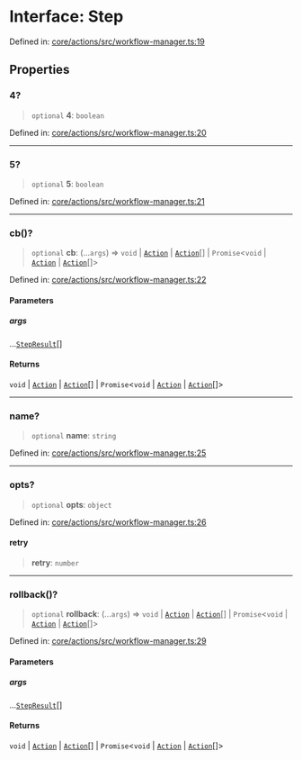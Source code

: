 # Interface: Step

Defined in: [core/actions/src/workflow-manager.ts:19](https://github.com/LaWebcapsule/orbits/blob/50bf2b88b7c0688cf2b33b38c49d03ffb4bc802b/core/actions/src/workflow-manager.ts#L19)

## Properties

### 4?

> `optional` **4**: `boolean`

Defined in: [core/actions/src/workflow-manager.ts:20](https://github.com/LaWebcapsule/orbits/blob/50bf2b88b7c0688cf2b33b38c49d03ffb4bc802b/core/actions/src/workflow-manager.ts#L20)

***

### 5?

> `optional` **5**: `boolean`

Defined in: [core/actions/src/workflow-manager.ts:21](https://github.com/LaWebcapsule/orbits/blob/50bf2b88b7c0688cf2b33b38c49d03ffb4bc802b/core/actions/src/workflow-manager.ts#L21)

***

### cb()?

> `optional` **cb**: (...`args`) => `void` \| [`Action`](../classes/Action.md) \| [`Action`](../classes/Action.md)[] \| `Promise`\<`void` \| [`Action`](../classes/Action.md) \| [`Action`](../classes/Action.md)[]\>

Defined in: [core/actions/src/workflow-manager.ts:22](https://github.com/LaWebcapsule/orbits/blob/50bf2b88b7c0688cf2b33b38c49d03ffb4bc802b/core/actions/src/workflow-manager.ts#L22)

#### Parameters

##### args

...[`StepResult`](../type-aliases/StepResult.md)[]

#### Returns

`void` \| [`Action`](../classes/Action.md) \| [`Action`](../classes/Action.md)[] \| `Promise`\<`void` \| [`Action`](../classes/Action.md) \| [`Action`](../classes/Action.md)[]\>

***

### name?

> `optional` **name**: `string`

Defined in: [core/actions/src/workflow-manager.ts:25](https://github.com/LaWebcapsule/orbits/blob/50bf2b88b7c0688cf2b33b38c49d03ffb4bc802b/core/actions/src/workflow-manager.ts#L25)

***

### opts?

> `optional` **opts**: `object`

Defined in: [core/actions/src/workflow-manager.ts:26](https://github.com/LaWebcapsule/orbits/blob/50bf2b88b7c0688cf2b33b38c49d03ffb4bc802b/core/actions/src/workflow-manager.ts#L26)

#### retry

> **retry**: `number`

***

### rollback()?

> `optional` **rollback**: (...`args`) => `void` \| [`Action`](../classes/Action.md) \| [`Action`](../classes/Action.md)[] \| `Promise`\<`void` \| [`Action`](../classes/Action.md) \| [`Action`](../classes/Action.md)[]\>

Defined in: [core/actions/src/workflow-manager.ts:29](https://github.com/LaWebcapsule/orbits/blob/50bf2b88b7c0688cf2b33b38c49d03ffb4bc802b/core/actions/src/workflow-manager.ts#L29)

#### Parameters

##### args

...[`StepResult`](../type-aliases/StepResult.md)[]

#### Returns

`void` \| [`Action`](../classes/Action.md) \| [`Action`](../classes/Action.md)[] \| `Promise`\<`void` \| [`Action`](../classes/Action.md) \| [`Action`](../classes/Action.md)[]\>

